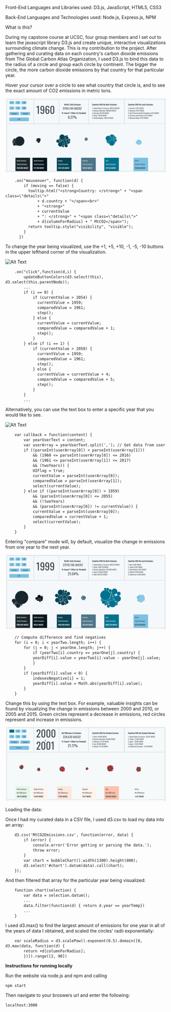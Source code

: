 Front-End Languages and Libraries used: D3.js, JavaScript, HTML5, CSS3

Back-End Languages and Technologies used: Node.js, Express.js, NPM

What is this?

During my capstone course at UCSC, four group members and I set out to learn the javascript library D3.js and create unique, interactive visualizations surrounding climate change. This is my contribution to the project. After gathering and curating data on each country's carbon dioxide emissions from The Global Carbon Atlas Organization, I used D3.js to bind this data to the radius of a circle and group each circle by continent. The bigger the circle, the more carbon dioxide emissions by that country for that particular year.

Hover your cursor over a circle to see what country that circle is, and to see the exact amount of CO2 emissions in metric tons.

![Alt Text](https://github.com/Morganhtrotter/co2-visualization/blob/master/src/img/TooltipHover.gif)

		.on("mouseover", function(d) {
            if (moving == false) {
              tooltip.html("<strong>Country: </strong>" + "<span class=\"details\">"
                  + d.country + "</span><br>"
                  + "<strong>" 
                  + currentValue 
                  + ": </strong>" + "<span class=\"details\">"
                  + d[columnForRadius] + " MtCO2</span>");
              return tooltip.style("visibility", "visible");
            }
          })

To change the year being visualized, use the +1, +5, +10, -1, -5, -10 buttons in the upper lefthand corner of the visualization.

![Alt Text](https://github.com/Morganhtrotter/co2-visualization/blob/master/src/img/YearChanger.gif)

		.on("click",function(d,i) {
            updateButtonColors(d3.select(this), d3.select(this.parentNode));
            ...
            if (i == 0) {
                if (currentValue > 2054) {
                  currentValue = 1959;
                  comparedValue = 1961;
                  step();
                } else {
                  currentValue = currentValue;
                  comparedValue = comparedValue + 1;
                  step();
                }
            } else if (i == 1) {
                if (currentValue > 2050) {
                  currentValue = 1959;
                  comparedValue = 1961;
                  step();
                } else {
                  currentValue = currentValue + 4;
                  comparedValue = comparedValue + 5;
                  step();
                }
            }
            ...

Alternatively, you can use the text box to enter a specific year that you would like to see.

![Alt Text](https://github.com/Morganhtrotter/co2-visualization/blob/master/src/img/TextBox.gif)

      	var callback = function(content) {
          	var yearUserText = content;
          	var userArray = yearUserText.split(','); // Get data from user
          	if ((parseInt(userArray[0]) < parseInt(userArray[1])) 
                && (1960 <= parseInt(userArray[0]) <= 2016) 
                && (1961 <= parseInt(userArray[1]) <= 2017)
                && (twoYears)) {
              	UIFlag = true;
              	currentValue = parseInt(userArray[0]);
              	comparedValue = parseInt(userArray[1]);
              	select(currentValue);
          	} else if ((parseInt(userArray[0]) > 1959)
                && (parseInt(userArray[0]) <= 2055)
                && (!twoYears)
                && (parseInt(userArray[0]) != currentValue)) {
            	currentValue = parseInt(userArray[0]);
            	comparedValue = currentValue + 1;
            	select(currentValue);
          	}
      	}

Entering "compare" mode will, by default, visualize the change in emissions from one year to the next year.

![Alt Text](https://github.com/Morganhtrotter/co2-visualization/blob/master/src/img/Compare.gif)

		// Compute difference and find negatives
		for (i = 0; i < yearTwo.length; i++) {
			for (j = 0; j < yearOne.length; j++) {
				if (yearTwo[i].country == yearOne[j].country) {
				yearDiff[i].value = yearTwo[i].value - yearOne[j].value;
				}
			}
			if (yearDiff[i].value < 0) {
				indexesNegative[i] = 1;
				yearDiff[i].value = Math.abs(yearDiff[i].value);
			}
		}

Change this by using the text box. For example, valuable insights can be found by visualizing the change in emissions between 2000 and 2010, or 2005 and 2015. Green circles represent a decrease in emissions, red circles represent and increase in emissions.

![Alt Text](https://github.com/Morganhtrotter/co2-visualization/blob/master/src/img/CompareDecades.gif)

Loading the data:

Once I had my curated data in a CSV file, I used d3.csv to load my data into an array:

		d3.csv('MtCO2Emissions.csv', function(error, data) {
			if (error) {
    			console.error('Error getting or parsing the data.');
    			throw error;
			}
			var chart = bubbleChart().width(1300).height(800);
			d3.select('#chart').datum(data).call(chart);
		});

And then filtered that array for the particular year being visualized:

		function chart(selection) {
      		var data = selection.datum();
      		...
      		data.filter(function(d) { return d.year == yearTemp})
      		...
      	}

I used d3.max() to find the largest amount of emissions for one year in all of the years of data I obtained, and scaled the circles' radii exponentially:

		var scaleRadius = d3.scalePow().exponent(0.5).domain([0, d3.max(data, function(d) {
        	return +d[columnForRadius];
      		})]).range([2, 90])

**Instructions for running locally**

Run the website via node.js and npm and calling

    npm start
    
Then navigate to your broswers url and enter the following:

    localhost:3000


